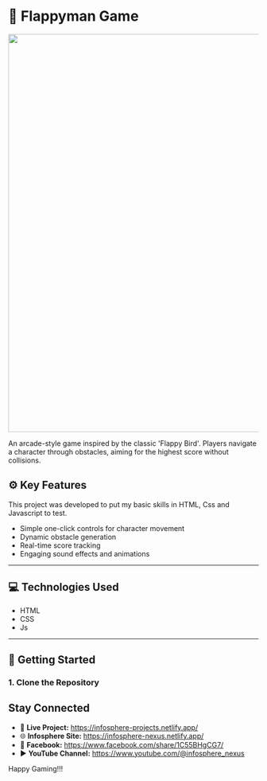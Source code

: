 # 🦸 Flappyman Game

  <p align="center">
  <img src="https://i.postimg.cc/prLN4n24/image.png" width="800"/>
  </p>
  
An arcade-style game inspired by the classic 'Flappy Bird'. Players navigate a character through obstacles, aiming for the highest score without collisions.

## ⚙️  Key Features

This project was developed to put my basic skills in HTML, Css and Javascript to test.

- Simple one-click controls for character movement
- Dynamic obstacle generation
- Real-time score tracking
- Engaging sound effects and animations

---

## 💻 Technologies Used

- HTML
- CSS
- Js

---

## 🚀 Getting Started

### 1. Clone the Repository

## Stay Connected

- 🔗 **Live Project:** https://infosphere-projects.netlify.app/
- 🌐 **Infosphere Site:** https://infosphere-nexus.netlify.app/ 
- 👤 **Facebook:** https://www.facebook.com/share/1C55BHgCG7/
- ▶️ **YouTube Channel:** https://www.youtube.com/@infosphere_nexus
  
Happy Gaming!!!
